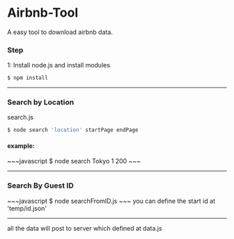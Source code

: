 # Airbnb-Tool
A easy tool to download airbnb data.

<h3>Step</h3>
1: Install node.js and install modules

~~~javascript
$ npm install	
~~~

<hr>
<h3>Search by Location</h3>
search.js		

~~~javascript
$ node search 'location' startPage endPage
~~~
<h4>example:</h4>
~~~javascript
$ node search Tokyo 1 200
~~~
<hr>

<h3>Search By Guest ID</h3>	
~~~javascript
$ node searchFromID.js
~~~		
you can define the start id at 'temp/id.json'

<hr>

all the data will post to server which defined at data.js
